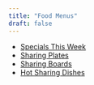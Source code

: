 ```yaml
---
title: "Food Menus"
draft: false
---
```

<!-- Menu tile -->
<div class="tile food-menus-tile">
  <ul>
    <li>
      <a href="/food-menu-specials">
        Specials This Week
      </a>
    </li>
    <li>
      <a href="/food-menu-sharing-plates">
        Sharing Plates
      </a>
    </li>
    <li>
      <a href="/food-menu-sharing-boards">
        Sharing Boards
      </a>
    </li>
    <li>
      <a href="/food-menu-hot-sharing-dishes">
        Hot Sharing Dishes
      </a>
    </li>
  </ul>
</div>
